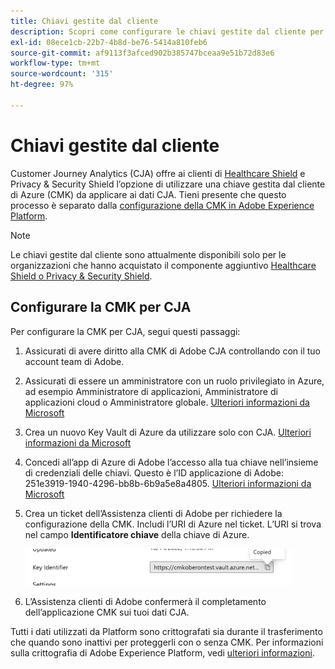 ```yaml
---
title: Chiavi gestite dal cliente
description: Scopri come configurare le chiavi gestite dal cliente per CJA.
exl-id: 08ece1cb-22b7-4b8d-be76-5414a810feb6
source-git-commit: af9113f3afced902b385747bceaa9e51b72d83e6
workflow-type: tm+mt
source-wordcount: '315'
ht-degree: 97%

---
```


# Chiavi gestite dal cliente

Customer Journey Analytics (CJA) offre ai clienti di [Healthcare Shield](https://www.adobe.com/trust/compliance/hipaa-ready.html) e Privacy &amp; Security Shield l’opzione di utilizzare una chiave gestita dal cliente di Azure (CMK) da applicare ai dati CJA.  Tieni presente che questo processo è separato dalla [configurazione della CMK in Adobe Experience Platform](https://experienceleague.adobe.com/docs/experience-platform/landing/governance-privacy-security/customer-managed-keys.html?lang=it).

>[!NOTE]
>
>Le chiavi gestite dal cliente sono attualmente disponibili solo per le organizzazioni che hanno acquistato il componente aggiuntivo [Healthcare Shield o Privacy &amp; Security Shield](https://experienceleague.adobe.com/docs/customer-data-management-voices-events/events/governance/healthcare-shield.html?lang=en).

## Configurare la CMK per CJA

Per configurare la CMK per CJA, segui questi passaggi:

1. Assicurati di avere diritto alla CMK di Adobe CJA controllando con il tuo account team di Adobe.
1. Assicurati di essere un amministratore con un ruolo privilegiato in Azure, ad esempio Amministratore di applicazioni, Amministratore di applicazioni cloud o Amministratore globale. [Ulteriori informazioni da Microsoft](https://learn.microsoft.com/it-it/azure/active-directory/roles/permissions-reference)
1. Crea un nuovo Key Vault di Azure da utilizzare solo con CJA. [Ulteriori informazioni da Microsoft](https://learn.microsoft.com/it-it/azure/key-vault/general/)
1. Concedi all’app di Azure di Adobe l’accesso alla tua chiave nell’insieme di credenziali delle chiavi. Questo è l’ID applicazione di Adobe: 251e3919-1940-4296-bb8b-6b9a5e8a4805. [Ulteriori informazioni da Microsoft](https://learn.microsoft.com/it-it/azure/storage/common/customer-managed-keys-configure-cross-tenant-existing-account?toc=%2Fazure%2Fstorage%2Fblobs%2Ftoc.json&amp;tabs=powershell-preview%2Cazure-portal#the-customer-grants-the-service-providers-app-access-to-the-key-in-the-key-vault)
1. Crea un ticket dell’Assistenza clienti di Adobe per richiedere la configurazione della CMK. Includi l’URI di Azure nel ticket. L’URI si trova nel campo **Identificatore chiave** della chiave di Azure.

   ![](assets/key-identifier.png)

1. L’Assistenza clienti di Adobe confermerà il completamento dell’applicazione CMK sui tuoi dati CJA.

Tutti i dati utilizzati da Platform sono crittografati sia durante il trasferimento che quando sono inattivi per proteggerli con o senza CMK. Per informazioni sulla crittografia di Adobe Experience Platform, vedi [ulteriori informazioni](https://experienceleague.adobe.com/docs/experience-platform/landing/governance-privacy-security/encryption.html?lang=it).
